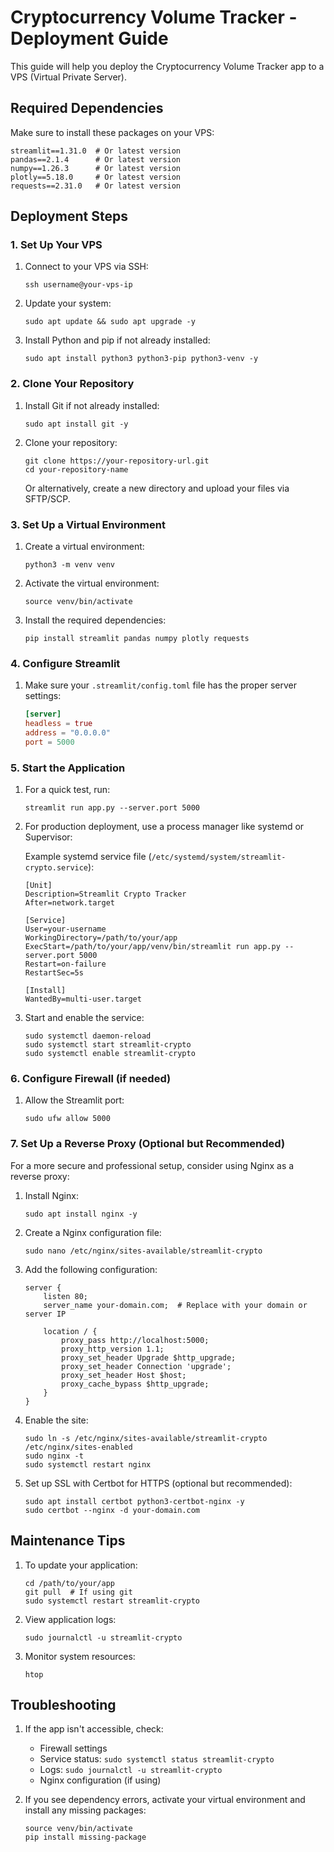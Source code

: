 # Cryptocurrency Volume Tracker - Deployment Guide

This guide will help you deploy the Cryptocurrency Volume Tracker app to a VPS (Virtual Private Server).

## Required Dependencies

Make sure to install these packages on your VPS:
```
streamlit==1.31.0  # Or latest version
pandas==2.1.4      # Or latest version
numpy==1.26.3      # Or latest version
plotly==5.18.0     # Or latest version
requests==2.31.0   # Or latest version
```

## Deployment Steps

### 1. Set Up Your VPS

1. Connect to your VPS via SSH:
   ```
   ssh username@your-vps-ip
   ```

2. Update your system:
   ```
   sudo apt update && sudo apt upgrade -y
   ```

3. Install Python and pip if not already installed:
   ```
   sudo apt install python3 python3-pip python3-venv -y
   ```

### 2. Clone Your Repository

1. Install Git if not already installed:
   ```
   sudo apt install git -y
   ```

2. Clone your repository:
   ```
   git clone https://your-repository-url.git
   cd your-repository-name
   ```

   Or alternatively, create a new directory and upload your files via SFTP/SCP.

### 3. Set Up a Virtual Environment

1. Create a virtual environment:
   ```
   python3 -m venv venv
   ```

2. Activate the virtual environment:
   ```
   source venv/bin/activate
   ```

3. Install the required dependencies:
   ```
   pip install streamlit pandas numpy plotly requests
   ```

### 4. Configure Streamlit

1. Make sure your `.streamlit/config.toml` file has the proper server settings:
   ```toml
   [server]
   headless = true
   address = "0.0.0.0"
   port = 5000
   ```

### 5. Start the Application

1. For a quick test, run:
   ```
   streamlit run app.py --server.port 5000
   ```

2. For production deployment, use a process manager like systemd or Supervisor:

   Example systemd service file (`/etc/systemd/system/streamlit-crypto.service`):
   ```
   [Unit]
   Description=Streamlit Crypto Tracker
   After=network.target

   [Service]
   User=your-username
   WorkingDirectory=/path/to/your/app
   ExecStart=/path/to/your/app/venv/bin/streamlit run app.py --server.port 5000
   Restart=on-failure
   RestartSec=5s

   [Install]
   WantedBy=multi-user.target
   ```

3. Start and enable the service:
   ```
   sudo systemctl daemon-reload
   sudo systemctl start streamlit-crypto
   sudo systemctl enable streamlit-crypto
   ```

### 6. Configure Firewall (if needed)

1. Allow the Streamlit port:
   ```
   sudo ufw allow 5000
   ```

### 7. Set Up a Reverse Proxy (Optional but Recommended)

For a more secure and professional setup, consider using Nginx as a reverse proxy:

1. Install Nginx:
   ```
   sudo apt install nginx -y
   ```

2. Create a Nginx configuration file:
   ```
   sudo nano /etc/nginx/sites-available/streamlit-crypto
   ```

3. Add the following configuration:
   ```
   server {
       listen 80;
       server_name your-domain.com;  # Replace with your domain or server IP

       location / {
           proxy_pass http://localhost:5000;
           proxy_http_version 1.1;
           proxy_set_header Upgrade $http_upgrade;
           proxy_set_header Connection 'upgrade';
           proxy_set_header Host $host;
           proxy_cache_bypass $http_upgrade;
       }
   }
   ```

4. Enable the site:
   ```
   sudo ln -s /etc/nginx/sites-available/streamlit-crypto /etc/nginx/sites-enabled
   sudo nginx -t
   sudo systemctl restart nginx
   ```

5. Set up SSL with Certbot for HTTPS (optional but recommended):
   ```
   sudo apt install certbot python3-certbot-nginx -y
   sudo certbot --nginx -d your-domain.com
   ```

## Maintenance Tips

1. To update your application:
   ```
   cd /path/to/your/app
   git pull  # If using git
   sudo systemctl restart streamlit-crypto
   ```

2. View application logs:
   ```
   sudo journalctl -u streamlit-crypto
   ```

3. Monitor system resources:
   ```
   htop
   ```

## Troubleshooting

1. If the app isn't accessible, check:
   - Firewall settings
   - Service status: `sudo systemctl status streamlit-crypto`
   - Logs: `sudo journalctl -u streamlit-crypto`
   - Nginx configuration (if using)

2. If you see dependency errors, activate your virtual environment and install any missing packages:
   ```
   source venv/bin/activate
   pip install missing-package
   ```
